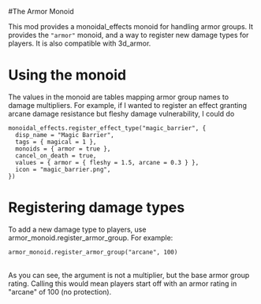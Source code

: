 #The Armor Monoid

This mod provides a monoidal_effects monoid for handling armor groups. It
provides the ```"armor"``` monoid, and a way to register new damage types
for players. It is also compatible with 3d_armor.

Using the monoid
================
The values in the monoid are tables mapping armor group names to damage
multipliers. For example, if I wanted to register an effect granting arcane
damage resistance but fleshy damage vulnerability, I could do <br/>
```
monoidal_effects.register_effect_type("magic_barrier", {
  disp_name = "Magic Barrier",
  tags = { magical = 1 },
  monoids = { armor = true },
  cancel_on_death = true,
  values = { armor = { fleshy = 1.5, arcane = 0.3 } },
  icon = "magic_barrier.png",
})
```

Registering damage types
========================
To add a new damage type to players, use armor_monoid.register_armor_group. For
example: <br/>
```
armor_monoid.register_armor_group("arcane", 100)
```
<br/>
As you can see, the argument is not a multiplier, but the base armor group
rating. Calling this would mean players start off with an armor rating in
"arcane" of 100 (no protection).